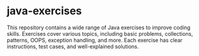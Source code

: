 # java-exercises
This repository contains a wide range of Java exercises to improve coding skills. Exercises cover various topics, including basic problems, collections, patterns, OOPS, exception handling, and more. Each exercise has clear instructions, test cases, and well-explained solutions.
